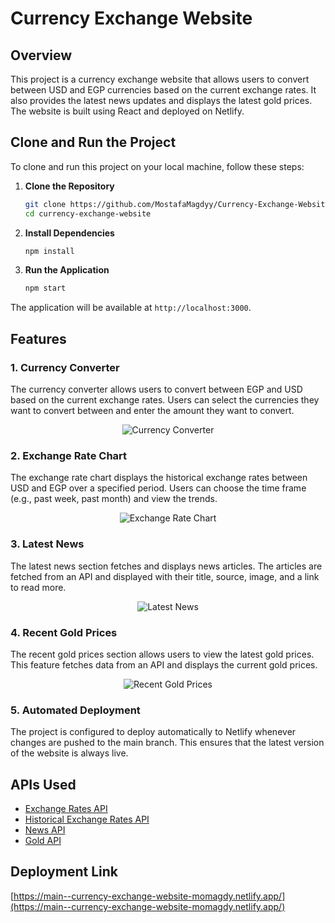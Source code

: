 # Currency Exchange Website

## Overview

This project is a currency exchange website that allows users to convert between USD and EGP currencies based on the current exchange rates. It also provides the latest news updates and displays the latest gold prices. The website is built using React and deployed on Netlify.

## Clone and Run the Project

To clone and run this project on your local machine, follow these steps:

1. **Clone the Repository**
    ```bash
    git clone https://github.com/MostafaMagdyy/Currency-Exchange-Website.git
    cd currency-exchange-website
    ```

2. **Install Dependencies**
    ```bash
    npm install
    ```

3. **Run the Application**
    ```bash
    npm start
    ```

The application will be available at `http://localhost:3000`.

## Features

### 1. Currency Converter

The currency converter allows users to convert between EGP and USD based on the current exchange rates. Users can select the currencies they want to convert between and enter the amount they want to convert.

<p align="center">
    <img src="https://github.com/MostafaMagdyy/Currency-Exchange-Website/assets/97239596/f7838413-86b1-4d4a-9a1c-20c4c647f22d" alt="Currency Converter">
</p>

### 2. Exchange Rate Chart

The exchange rate chart displays the historical exchange rates between USD and EGP over a specified period. Users can choose the time frame (e.g., past week, past month) and view the trends.

<p align="center">
    <img src="https://github.com/MostafaMagdyy/Currency-Exchange-Website/assets/97239596/929da44b-ea03-456e-9444-87ddd78abc0e" alt="Exchange Rate Chart">
</p>

### 3. Latest News

The latest news section fetches and displays news articles. The articles are fetched from an API and displayed with their title, source, image, and a link to read more.

<p align="center">
    <img src="https://github.com/MostafaMagdyy/Currency-Exchange-Website/assets/97239596/ef50d897-db50-471a-a2fd-534dd65796b5" alt="Latest News">
</p>

### 4. Recent Gold Prices

The recent gold prices section allows users to view the latest gold prices. This feature fetches data from an API and displays the current gold prices.

<p align="center">
    <img src="https://github.com/MostafaMagdyy/Currency-Exchange-Website/assets/97239596/f7527272-6750-4c92-a027-52ac5d45adf3" alt="Recent Gold Prices">
</p>

### 5. Automated Deployment

The project is configured to deploy automatically to Netlify whenever changes are pushed to the main branch. This ensures that the latest version of the website is always live.

## APIs Used

- [Exchange Rates API](https://exchangeratesapi.io)
- [Historical Exchange Rates API](https://apilayer.com/)
- [News API](https://api.thenewsapi.com/)
- [Gold API](https://www.goldapi.io/)

## Deployment Link

[https://main--currency-exchange-website-momagdy.netlify.app/](https://main--currency-exchange-website-momagdy.netlify.app/)

